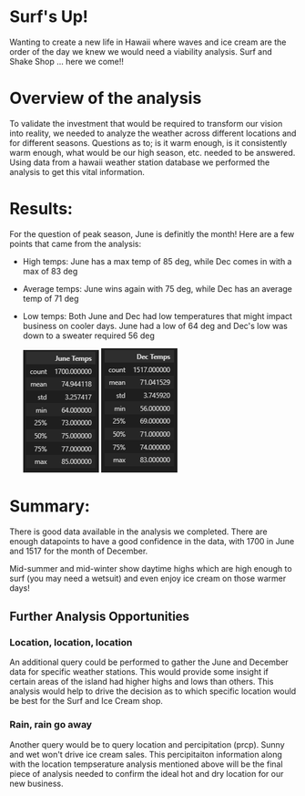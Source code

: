 # Surf's Up!
Wanting to create a new life in Hawaii where waves and ice cream are the order of the day we knew we would need a viability analysis. Surf and Shake Shop ... here we come!!

# Overview of the analysis
To validate the investment that would be required to transform our vision into reality, we needed to analyze the weather across different locations and for different seasons.  Questions as to; is it warm enough, is it consistently warm enough, what would be our high season, etc. needed to be answered.  Using data from a hawaii weather station database we performed the analysis to get this vital information.

# Results: 
For the question of peak season, June is definitly the month!  Here are a few points that came from the analysis:
* High temps:  June has a max temp of 85 deg, while Dec comes in with a max of 83 deg
* Average temps: June wins again with 75 deg, while Dec has an average temp of 71 deg
* Low temps:  Both June and Dec had low temperatures that might impact business on cooler days.  June had a low of 64 deg and Dec's low was down to a sweater required 56 deg

    ![June Temps](https://github.com/SusanFair/surfs_up/blob/main/june.png)   ![Dec Temps](https://github.com/SusanFair/surfs_up/blob/main/december.png)

# Summary: 
There is good data available in the analysis we completed.  There are enough datapoints to have a good confidence in the data, with 1700 in June and 1517 for the month of December.

Mid-summer and mid-winter show daytime highs which are high enough to surf (you may need a wetsuit) and even enjoy ice cream on those warmer days!  

## Further Analysis Opportunities

### Location, location, location
An additional query could be performed to gather the June and December data for specific weather stations.   This would provide some insight if certain areas of the island had higher highs and lows than others.  This analysis would help to drive the decision as to which specific location would be best for the Surf and Ice Cream shop.

### Rain, rain go away
Another query would be to query location and percipitation (prcp).  Sunny and wet won't drive ice cream sales.  This percipitaiton information along with the location tempserature analysis mentioned above will be the final piece of analysis needed to confirm the ideal hot and dry location for our new business.
